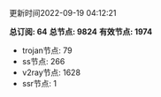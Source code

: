 更新时间2022-09-19 04:12:21

**总订阅: 64**
**总节点: 9824**
**有效节点: 1974**
- trojan节点: 79
- ss节点: 266
- v2ray节点: 1628
- ssr节点: 1
